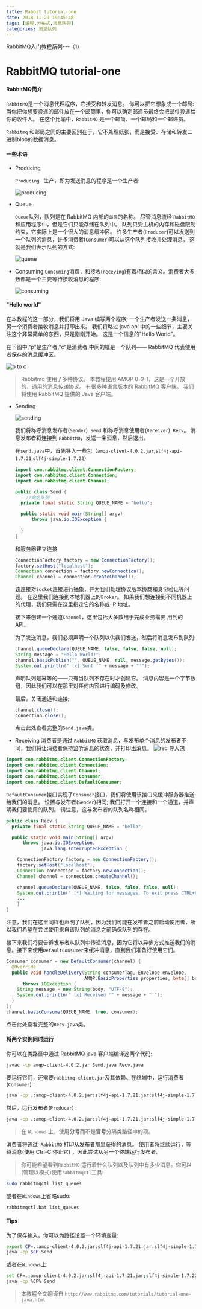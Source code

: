 ```yaml
---
title: Rabbit tutorial-one
date: 2018-11-29 19:45:48
tags: [编程,分布式,消息队列]
categories: 消息队列	
---
```


RabbitMQ入门教程系列---（1）

  <!-- more -->

  # RabbitMQ tutorial-one

  #### RabbitMQ简介

  `RabbitMQ`是一个消息代理程序，它接受和转发消息。 你可以把它想象成一个邮局: 当你把你想要投递的邮件放在一个邮筒里，你可以确定邮递员最终会把邮件投递给你的收件人。 在这个比喻中，`RabbitMQ` 是一个邮筒、一个邮局和一个邮递员。

  `Rabbitmq` 和邮局之间的主要区别在于，它不处理纸张，而是接受、存储和转发二进制blob的数据消息。

  #### 一些术语

  - Producing

    `Producing ` 生产，即为发送消息的程序是一个生产者:

    ![producing](http://www.rabbitmq.com/img/tutorials/producer.png)

  - Queue

    `Queue`队列，队列是在 RabbitMQ 内部的`邮筒`的名称。 尽管消息流经 `RabbitMQ` 和应用程序中，但是它们只能存储在队列中。 队列只受主机的内存和磁盘限制约束，它实际上是一个很大的消息缓冲区。 许多生产者(`Producer`)可以发送到一个队列的消息，许多消费者(`Consumer`)可以从这个队列接收并处理消息。 这就是我们表示队列的方式:

    ![quene](http://www.rabbitmq.com/img/tutorials/queue.png)


  - Consuming
    `Consuming`消费，和接收(`receving`)有着相似的含义。消费者大多数都是一个主要等待接收消息的程序:

    ![consuming](http://www.rabbitmq.com/img/tutorials/consumer.png)

#### "Hello world"

在本教程的这一部分，我们将用 Java 编写两个程序; 一个生产者发送一条消息，另一个消费者接收消息并打印出来。 我们将略过 java api 中的一些细节，主要关注这个非常简单的东西，只是刚刚开始。 这是一个信息的"Hello World"。

在下图中,"p"是生产者,"c"是消费者,中间的框是一个队列—— RabbitMQ 代表使用者保存的消息缓冲区。

![p to c](http://www.rabbitmq.com/img/tutorials/python-one.png)

> Rabbitmq 使用了多种协议。 本教程使用 AMQP 0-9-1，这是一个开放的、通用的消息传递协议。 有很多种语言版本的 RabbitMQ 客户端。 我们将使用 RabbitMQ 提供的 Java 客户端。



- Sending 

  ![sending](http://www.rabbitmq.com/img/tutorials/sending.png)

  我们将称呼消息发布者(`Sender`)` Send` 和称呼消息使用者(`Receiver`)` Recv`。 消息发布者将连接到 `RabbitMQ`，发送一条消息，然后退出。

  在`send.java`中，首先导入一些包（`amqp-client-4.0.2.jar`,`slf4j-api-1.7.21`,`slf4j-simple-1.7.22`）

  ```java
  import com.rabbitmq.client.ConnectionFactory;
  import com.rabbitmq.client.Connection;
  import com.rabbitmq.client.Channel;
  
  public class Send {
      //命名队列
    private final static String QUEUE_NAME = "hello";
  
    public static void main(String[] argv)
        throws java.io.IOException {
        
    }
  }    
  ```

  和服务器建立连接

  ```java
  ConnectionFactory factory = new ConnectionFactory();
  factory.setHost("localhost");
  Connection connection = factory.newConnection();
  Channel channel = connection.createChannel();
  ```

  该连接对`Socket`连接进行抽象，并为我们处理协议版本协商和身份验证等问题。 在这里我们连接到本地机器上的`Broker`。 如果我们想连接到不同机器上的代理，我们只需在这里指定它的名称或 IP 地址。

  接下来创建一个通道`Channel`，这里包括大多数用于完成业务需要 用到的 API。

  为了发送消息，我们必须声明一个队列以供我们发送，然后将消息发布到队列:

  ```java
  channel.queueDeclare(QUEUE_NAME, false, false, false, null);
  String message = "Hello World!";
  channel.basicPublish("", QUEUE_NAME, null, message.getBytes());
  System.out.println(" [x] Sent '" + message + "'");
  ```

  声明队列是幂等的——只有当队列不存在时才创建它。 消息内容是一个字节数组，因此我们可以在那里对任何内容进行编码及修改。

  最后，关闭通道和连接;

  ```java
  channel.close();
  connection.close();
  ```

  点击此处查看完整的`Send.java`类。

- Receiving
消费者是通过 `RabbitMQ` 获取消息，与发布单个消息的发布者不同，我们将让消费者保持监听消息的状态，并打印出消息。
![rec](http://www.rabbitmq.com/img/tutorials/receiving.png)
导入包
```java
import com.rabbitmq.client.ConnectionFactory;
import com.rabbitmq.client.Connection;
import com.rabbitmq.client.Channel;
import com.rabbitmq.client.Consumer;
import com.rabbitmq.client.DefaultConsumer;
```
`DefaultConsumer`接口实现了`Consumer`接口，我们将使用该接口来缓冲服务器推送给我们的消息。
设置与发布者(`Sender`)相同; 我们打开一个连接和一个通道，并声明我们要使用的队列。 请注意，这与发布者的队列名称相同。
```java
public class Recv {
  private final static String QUEUE_NAME = "hello";

  public static void main(String[] argv)
      throws java.io.IOException,
             java.lang.InterruptedException {

    ConnectionFactory factory = new ConnectionFactory();
    factory.setHost("localhost");
    Connection connection = factory.newConnection();
    Channel channel = connection.createChannel();

    channel.queueDeclare(QUEUE_NAME, false, false, false, null);
    System.out.println(" [*] Waiting for messages. To exit press CTRL+C");
    ...
    }
}
```
注意，我们在这里同样也声明了队列，因为我们可能在发布者之前启动使用者，所以我们希望在尝试使用来自该队列的消息之前确保队列的存在。

接下来我们将要告诉发布者从队列中传递消息，因为它将以异步方式推送我们的消息。接下来使用`DefaultConsumer`来缓冲消息，直到我们准备好使用它们。
```java
Consumer consumer = new DefaultConsumer(channel) {
  @Override
  public void handleDelivery(String consumerTag, Envelope envelope,
                             AMQP.BasicProperties properties, byte[] body)
      throws IOException {
    String message = new String(body, "UTF-8");
    System.out.println(" [x] Received '" + message + "'");
  }
};
channel.basicConsume(QUEUE_NAME, true, consumer);
```
  点击此处查看完整的`Recv.java`类。


#### 将两个实例同时运行
你可以在类路径中通过 RabbitMQ java 客户端编译这两个代码:
```bash
javac -cp amqp-client-4.0.2.jar Send.java Recv.java
```
要运行它们，还需要`rabbitmq-client.jar`及其依赖。在终端中，运行消费者(`Consumer`) :
```bash
java -cp .:amqp-client-4.0.2.jar:slf4j-api-1.7.21.jar:slf4j-simple-1.7.22.jar Recv
```
然后，运行发布者(`Producer`) :
```bash
java -cp .:amqp-client-4.0.2.jar:slf4j-api-1.7.21.jar:slf4j-simple-1.7.22.jar Send
```
> 在 `Windows` 上，使用**分号**而不是**冒号**分隔类路径中的项。

消费者将通过` RabbitMQ` 打印从发布者那里获得的消息。 使用者将继续运行，等待消息(使用 Ctrl-C 停止它) ，因此尝试从另一个终端运行发布者。
> 你可能希望看到`RabbitMQ` 运行着什么队列以及队列中有多少消息。你可以(管理以模式)使用` rabbitmqctl `工具:
```bash
sudo rabbitmqctl list_queues
```
或者在`Windows`上省略sudo:
```bash
rabbitmqctl.bat list_queues
```

#### Tips
为了保存输入，你可以为路径设置一个环境变量:
```bash
export CP=.:amqp-client-4.0.2.jar:slf4j-api-1.7.21.jar:slf4j-simple-1.7.22.jar
java -cp $CP Send
```
或者在`Windows`上:
```bash
set CP=.;amqp-client-4.0.2.jar;slf4j-api-1.7.21.jar;slf4j-simple-1.7.22.jar
java -cp %CP% Send
```
> 本教程全文翻译自 `http://www.rabbitmq.com/tutorials/tutorial-one-java.html`